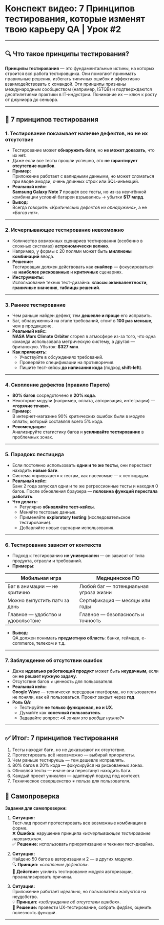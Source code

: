 # Конспект видео: **7 Принципов тестирования, которые изменят твою карьеру QA | Урок #2**

---

## 🔍 Что такое принципы тестирования?

**Принципы тестирования** — это фундаментальные истины, на которых строится вся работа тестировщика. Они помогают принимать правильные решения, избегать типичных ошибок и эффективно взаимодействовать с командой. Эти принципы признаны международным сообществом (например, ISTQB) и подтверждаются десятилетиями практики в IT-индустрии. Понимание их — ключ к росту от джуниора до сеньора.

---

## 🎯 7 принципов тестирования

### 1. Тестирование показывает наличие дефектов, но не их отсутствие

- Тестирование может **обнаружить баги**, но **не может доказать**, что их нет.
- Даже если все тесты прошли успешно, это **не гарантирует отсутствие ошибок**.
- **Пример:**  
  Приложение работает с валидными данными, но может сломаться при вводе эмодзи, очень длинных строк или SQL-инъекций.
- **Реальный кейс:**  
  **Samsung Galaxy Note 7** прошёл все тесты, но из-за неучтённой комбинации условий батареи взрывались → убытки **$17 млрд**.
- **Вывод:**  
  Всегда говорите: *«Критических дефектов не обнаружено»*, а не *«Багов нет»*.

---

### 2. Исчерпывающее тестирование невозможно

- Количество возможных сценариев тестирования (особенно в сложных системах) **астрономически велико**.
- Например, у формы с 20 полями может быть **миллионы комбинаций** ввода.
- **Решение:**  
  Тестировщик должен действовать как **снайпер** — фокусироваться на **наиболее рискованных** и **критичных** сценариях.
- **Инструменты:**  
  Использование техник тест-дизайна: **классы эквивалентности**, **граничные значения**, **таблицы решений**.

---

### 3. Раннее тестирование

- Чем раньше найден дефект, тем **дешевле и проще** его исправить.
- Баг, обнаруженный на этапе требований, стоит в **100 раз меньше**, чем в продакшене.
- **Реальный кейс:**  
  **NASA Mars Climate Orbiter** сгорел в атмосфере из-за того, что одна команда использовала метрическую систему, а другая — британскую. Убыток: **$327 млн**.
- **Как применять:**
  - Участвуйте в обсуждениях требований.
  - Проверяйте спецификации на противоречия.
  - Пишите тест-кейсы **до написания кода** (подход **shift-left**).

---

### 4. Скопление дефектов (правило Парето)

- **80% багов** сосредоточено в **20% кода**.
- Некоторые модули (например, оплата, авторизация, интеграции) — **«горячие точки»**.
- **Пример:**  
  В интернет-магазине 90% критических ошибок были в модуле оплаты, который составлял всего 5% кода.
- **Рекомендация:**  
  Анализируйте статистику багов и **усиливайте тестирование** в проблемных зонах.

---

### 5. Парадокс пестицида

- Если постоянно использовать **одни и те же тесты**, они перестают находить **новые баги**.
- Система «привыкает» к тестам, как насекомые — к пестицидам.
- **Реальный кейс:**  
  Банк 2 года запускал одни и те же регрессионные тесты и находил 0 багов. После обновления браузера — **половина функций перестала работать**.
- **Что делать:**
  - Регулярно **обновляйте тест-кейсы**.
  - Меняйте тестовые данные.
  - Применяйте **exploratory testing** (исследовательское тестирование).
  - Добавляйте новые сценарии использования.

---

### 6. Тестирование зависит от контекста

- Подход к тестированию **не универсален** — он зависит от типа продукта, отрасли и требований.
- **Примеры:**

| **Мобильная игра** | **Медицинское ПО** |
|--------------------|---------------------|
| Баг в анимации — не критично | Любой баг — потенциальная угроза жизни |
| Можно выпустить патч за день | Сертификация — месяцы или годы |
| Главное — удобство и удовольствие | Главное — безопасность и точность |

- **Вывод:**  
  QA должен понимать **предметную область**: банки, геймдев, e-commerce, телеком и т.д.

---

### 7. Заблуждение об отсутствии ошибок

- Даже **идеально работающий продукт** может быть **неудачным**, если он **не решает нужную задачу**.
- Отсутствие багов ≠ ценность для пользователя.
- **Реальный кейс:**  
  **Google Wave** — технически передовая платформа, но пользователи не поняли, как ей пользоваться. Проект закрыт через **год**.
- **Роль QA:**
  - Тестируйте **не только функционал, но и UX**.
  - Думайте как **конечный пользователь**.
  - Задавайте вопрос: *«А зачем это вообще нужно?»*

---

## ✅ Итог: 7 принципов тестирования

1. Тесты находят баги, но не доказывают их отсутствие.  
2. Протестировать всё невозможно — выбирай приоритеты.  
3. Чем раньше тестируешь — тем дешевле исправлять.  
4. 80% багов в 20% кода — фокусируйся на рискованных зонах.  
5. Обновляй тесты — иначе они перестанут находить баги.  
6. Каждый проект уникален — адаптируй подход под контекст.  
7. Техническое совершенство ≠ польза для пользователя.

## 🧠 Самопроверка

**Задания для самопроверки:**

1. **Ситуация:**  
   Тест-лид просит протестировать все возможные комбинации в форме.  
   ❌ **Ошибка:** нарушение принципа *«исчерпывающее тестирование невозможно»*.  
   ✅ **Решение:** использовать приоритизацию и техники тест-дизайна.

2. **Ситуация:**  
   Найдено 50 багов в авторизации и 2 — в других модулях.  
   🔍 **Принцип:** *«скопление дефектов»*.  
   🎯 **Действие:** усилить тестирование модуля авторизации, проанализировать причины.

3. **Ситуация:**  
   Приложение работает идеально, но пользователи жалуются на неудобство.  
   💡 **Принцип:** *«заблуждение об отсутствии ошибок»*.  
   🔄 **Решение:** провести UX-тестирование, собрать фидбэк, оценить полезность функций.

---